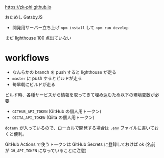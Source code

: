 https://zk-phi.github.io

おためし GatsbyJS

- 開発用サーバー立ち上げ `npm install` して `npm run develop`

まだ lighthouse 100 点出ていない

# workflows

- なんらかの branch を push すると lighthouse が走る
- `master` に push するとビルドが走る
- 毎早朝にビルドが走る

ビルド時、各種サービスから情報を取ってきて埋め込むため以下の環境変数が必要

- `GITHUB_API_TOKEN` (GitHub の個人用トークン)
- `QIITA_API_TOKEN` (Qiita の個人用トークン)

`dotenv` が入っているので、ローカルで開発する場合は `.env` ファイルに書いておくと便利。

GitHub Actions で使うトークンは GitHub Secrets に登録しておけば ok (名前が `GH_API_TOKEN` になっていることに注意)
